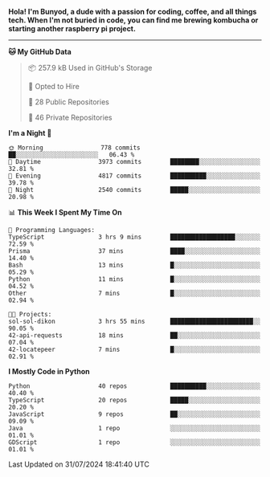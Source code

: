 <p>
<b>Hola! I'm Bunyod, a dude with a passion for coding, coffee, and all things tech. When I'm not buried in code, you can find me brewing kombucha or starting another raspberry pi project.</b>
</p>

---

<!--START_SECTION:waka-->
**🐱 My GitHub Data** 

> 📦 257.9 kB Used in GitHub's Storage 
 > 
> 💼 Opted to Hire
 > 
> 📜 28 Public Repositories 
 > 
> 🔑 46 Private Repositories 
 > 
**I'm a Night 🦉** 

```text
🌞 Morning                778 commits         ██░░░░░░░░░░░░░░░░░░░░░░░   06.43 % 
🌆 Daytime                3973 commits        ████████░░░░░░░░░░░░░░░░░   32.81 % 
🌃 Evening                4817 commits        ██████████░░░░░░░░░░░░░░░   39.78 % 
🌙 Night                  2540 commits        █████░░░░░░░░░░░░░░░░░░░░   20.98 % 
```


📊 **This Week I Spent My Time On** 

```text
💬 Programming Languages: 
TypeScript               3 hrs 9 mins        ██████████████████░░░░░░░   72.59 % 
Prisma                   37 mins             ████░░░░░░░░░░░░░░░░░░░░░   14.40 % 
Bash                     13 mins             █░░░░░░░░░░░░░░░░░░░░░░░░   05.29 % 
Python                   11 mins             █░░░░░░░░░░░░░░░░░░░░░░░░   04.52 % 
Other                    7 mins              █░░░░░░░░░░░░░░░░░░░░░░░░   02.94 % 

🐱‍💻 Projects: 
sol-sol-dikon            3 hrs 55 mins       ███████████████████████░░   90.05 % 
42-api-requests          18 mins             ██░░░░░░░░░░░░░░░░░░░░░░░   07.04 % 
42-locatepeer            7 mins              █░░░░░░░░░░░░░░░░░░░░░░░░   02.91 % 
```

**I Mostly Code in Python** 

```text
Python                   40 repos            ██████████░░░░░░░░░░░░░░░   40.40 % 
TypeScript               20 repos            █████░░░░░░░░░░░░░░░░░░░░   20.20 % 
JavaScript               9 repos             ██░░░░░░░░░░░░░░░░░░░░░░░   09.09 % 
Java                     1 repo              ░░░░░░░░░░░░░░░░░░░░░░░░░   01.01 % 
GDScript                 1 repo              ░░░░░░░░░░░░░░░░░░░░░░░░░   01.01 % 
```




 Last Updated on 31/07/2024 18:41:40 UTC
<!--END_SECTION:waka-->
